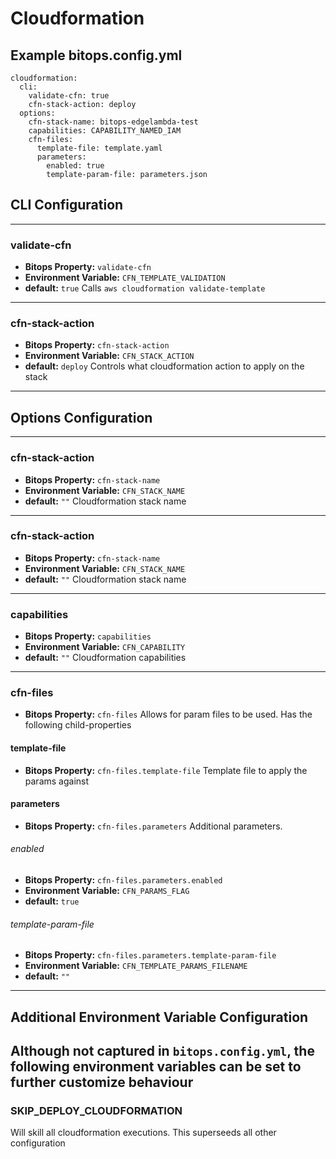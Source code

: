 # Cloudformation

## Example bitops.config.yml
```
cloudformation:
  cli:
    validate-cfn: true
    cfn-stack-action: deploy
  options:
    cfn-stack-name: bitops-edgelambda-test
    capabilities: CAPABILITY_NAMED_IAM
    cfn-files:
      template-file: template.yaml
      parameters:
        enabled: true
        template-param-file: parameters.json
```

## CLI Configuration

-------------------
### validate-cfn
* **Bitops Property:** `validate-cfn`
* **Environment Variable:** `CFN_TEMPLATE_VALIDATION`
* **default:** `true`
Calls `aws cloudformation validate-template` 
-------------------
### cfn-stack-action
* **Bitops Property:** `cfn-stack-action`
* **Environment Variable:** `CFN_STACK_ACTION`
* **default:** `deploy`
Controls what cloudformation action to apply on the stack
-------------------

## Options Configuration

-------------------
### cfn-stack-action
* **Bitops Property:** `cfn-stack-name`
* **Environment Variable:** `CFN_STACK_NAME`
* **default:** `""`
Cloudformation stack name
-------------------
### cfn-stack-action
* **Bitops Property:** `cfn-stack-name`
* **Environment Variable:** `CFN_STACK_NAME`
* **default:** `""`
Cloudformation stack name
-------------------
### capabilities
* **Bitops Property:** `capabilities`
* **Environment Variable:** `CFN_CAPABILITY`
* **default:** `""`
Cloudformation capabilities
-------------------
### cfn-files
* **Bitops Property:** `cfn-files`
Allows for param files to be used. Has the following child-properties
#### template-file
* **Bitops Property:** `cfn-files.template-file`
Template file to apply the params against
#### parameters
* **Bitops Property:** `cfn-files.parameters`
Additional parameters.
###### enabled
* **Bitops Property:** `cfn-files.parameters.enabled`
* **Environment Variable:** `CFN_PARAMS_FLAG`
* **default:** `true`
###### template-param-file
* **Bitops Property:** `cfn-files.parameters.template-param-file`
* **Environment Variable:** `CFN_TEMPLATE_PARAMS_FILENAME`
* **default:** `""`
-------------------

## Additional Environment Variable Configuration
Although not captured in `bitops.config.yml`, the following environment variables can be set to further customize behaviour
-------------------
### SKIP_DEPLOY_CLOUDFORMATION
Will skill all cloudformation executions. This superseeds all other configuration
